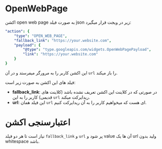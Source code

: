 # OpenWebPage 
اکشن open web page به صورت فیلد json زیر در ویجت قرار میگیرد:
```yaml
"action": {
    "type": "OPEN_WEB_PAGE",
    "fallback_link": "https://your.website.com",
    "payload": {
        "@type": "type.googleapis.com/widgets.OpenWebPagePayload",
        "link": "https://your.website.com"
    }
}
```
این اکشن کاربر را به مرورگر میفرستد و در آن `url` را باز میکند.

فیلد های این اکشن به صورت زیر است:
- **fallback_link**: در صورتی که در کلاینت این اکشن تعریف نشده باشد (کلاینت های قدیمی) کاربر را به این `url` ریدایرکت میکند.
- **url**: این فیلد همان `url` ای هست که میخواهیم کاربر را به آن ریدایرکت کنیم.


# اعتبارسنجی اکشن 

نیاز است تا هر دو فیلد `fallback_link` و `url` پر شود و value آن ها یک url ولید بدون whitespace باشد.
